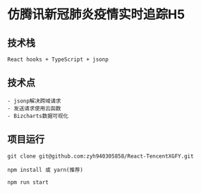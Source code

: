 # 仿腾讯新冠肺炎疫情实时追踪H5

## 技术栈
    React hooks + TypeScript + jsonp

## 技术点
    - jsonp解决跨域请求
    - 发送请求使用云函数
    - Bizcharts数据可视化

## 项目运行
```
git clone git@github.com:zyh940305858/React-TencentXGFY.git

npm install 或 yarn(推荐)

npm run start
```
